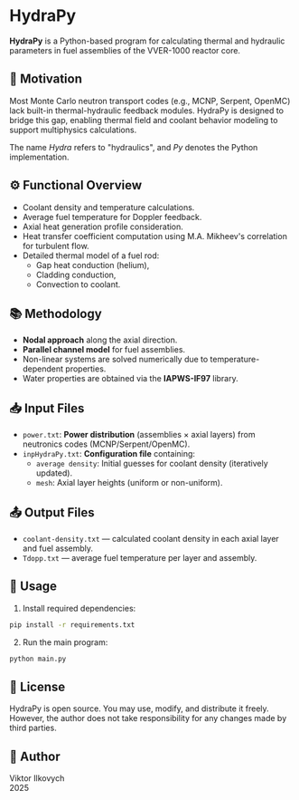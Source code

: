 # HydraPy

**HydraPy** is a Python-based program for calculating thermal and hydraulic parameters in fuel assemblies of the VVER-1000 reactor core.

## 🧠 Motivation

Most Monte Carlo neutron transport codes (e.g., MCNP, Serpent, OpenMC) lack built-in thermal-hydraulic feedback modules. HydraPy is designed to bridge this gap, enabling thermal field and coolant behavior modeling to support multiphysics calculations.

The name *Hydra* refers to "hydraulics", and *Py* denotes the Python implementation.

## ⚙️ Functional Overview

- Coolant density and temperature calculations.
- Average fuel temperature for Doppler feedback.
- Axial heat generation profile consideration.
- Heat transfer coefficient computation using M.A. Mikheev's correlation for turbulent flow.
- Detailed thermal model of a fuel rod:
  - Gap heat conduction (helium),
  - Cladding conduction,
  - Convection to coolant.

## 📚 Methodology

- **Nodal approach** along the axial direction.
- **Parallel channel model** for fuel assemblies.
- Non-linear systems are solved numerically due to temperature-dependent properties.
- Water properties are obtained via the **IAPWS-IF97** library.

## 📥 Input Files

- `power.txt`: **Power distribution** (assemblies × axial layers) from neutronics codes (MCNP/Serpent/OpenMC).
- `inpHydraPy.txt`: **Configuration file** containing:
  - `average density`: Initial guesses for coolant density (iteratively updated).
  - `mesh`: Axial layer heights (uniform or non-uniform).

## 📤 Output Files

- `coolant-density.txt` — calculated coolant density in each axial layer and fuel assembly.
- `Tdopp.txt` — average fuel temperature per layer and assembly.

## 🚀 Usage

1. Install required dependencies:
```bash
pip install -r requirements.txt
```

2. Run the main program:
```bash
python main.py
```

## 🧾 License

HydraPy is open source. You may use, modify, and distribute it freely. However, the author does not take responsibility for any changes made by third parties.

## 👤 Author

Viktor Ilkovych  
2025
